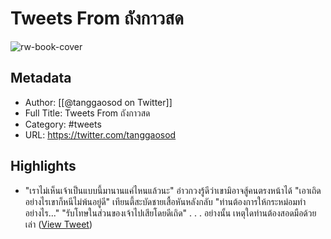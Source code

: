 # Tweets From ถังกาวสด

![rw-book-cover](https://pbs.twimg.com/profile_images/1435954659957477381/IK65Q04M.jpg)

## Metadata
- Author: [[@tanggaosod on Twitter]]
- Full Title: Tweets From ถังกาวสด
- Category: #tweets
- URL: https://twitter.com/tanggaosod

## Highlights
- "เราไม่เห็นเจ้าเป็นแบบนี้มานานแค่ไหนแล้วนะ"
  อ๋าวกวงรู้ดีว่าเขามิอาจสู้คนตรงหน้าได้
  "เอาเถิด อย่างไรเขาก็หนีไม่พ้นอยู่ดี" เทียนตี้สะบัดชายเสื้อหันหลังกลับ
  "ท่านต้องการให้กระหม่อมทำอย่างไร..."
  "รับโทษในส่วนของเจ้าไปเสียโดยดีเถิด"
  .
  .
  .
  อย่างนั้น เหตุใดท่านต้องสอดมือด้วยเล่า ([View Tweet](https://twitter.com/tanggaosod/status/1908186261707255954))

